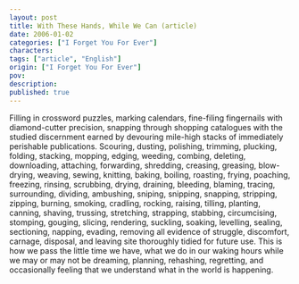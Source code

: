 ```yaml
---
layout: post
title: With These Hands, While We Can (article)
date: 2006-01-02
categories: ["I Forget You For Ever"]
characters: 
tags: ["article", "English"]
origin: ["I Forget You For Ever"]
pov: 
description: 
published: true
---
```


Filling in crossword puzzles, marking calendars, fine-filing fingernails with diamond-cutter precision, snapping through shopping catalogues with the studied discernment earned by devouring mile-high stacks of immediately perishable publications. Scouring, dusting, polishing, trimming, plucking, folding, stacking, mopping, edging, weeding, combing, deleting, downloading, attaching, forwarding, shredding, creasing, greasing, blow-drying, weaving, sewing, knitting, baking, boiling, roasting, frying, poaching, freezing, rinsing, scrubbing, drying, draining, bleeding, blaming, tracing, surrounding, dividing, ambushing, sniping, snipping, snapping, stripping, zipping, burning, smoking, cradling, rocking, raising, tilling, planting, canning, shaving, trussing, stretching, strapping, stabbing, circumcising, stomping, gouging, slicing, rendering, suckling, soaking, levelling, sealing, sectioning, napping, evading, removing all evidence of struggle, discomfort, carnage, disposal, and leaving site thoroughly tidied for future use. This is how we pass the little time we have, what we do in our waking hours while we may or may not be dreaming, planning, rehashing, regretting, and occasionally feeling that we understand what in the world is happening.
